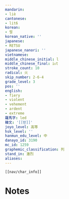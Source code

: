 ```yaml
---
mandarin:
- liè
cantonese:
- lit6
korean:
- 렬
korean_native: ''
japanese:
- RETSU
japanese_nanori: ''
vietnamese:
middle_chinese_initial: l
middle_chinese_final: iᴇt
stroke_count: 10
radical: 火
skip_number: 2-6-4
grade_level: 3
pos: ''
english:
- fiery
- violent
- vehement
- ardent
- extreme
羅馬字: led
韓文: '[[럳]]'
joyo_level: 高等
hsk_level: ''
hanmun_edu_level: 中
danayo_id: 3190
mc_id: 1259
graphemic_classification: 列
stand_in: 激烈
aliases:
---
```

```meta-bind-embed
[[nav/char_info]]
```

# Notes
